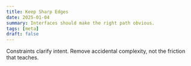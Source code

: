 ```yaml
---
title: Keep Sharp Edges
date: 2025-01-04
summary: Interfaces should make the right path obvious.
tags: [meta]
draft: false
---
```


Constraints clarify intent. Remove accidental complexity, not the friction that teaches.

